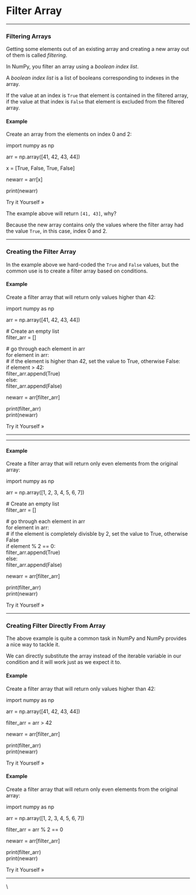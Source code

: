 # Filter Array

***

### Filtering Arrays

Getting some elements out of an existing array and creating a new array out of them is called _filtering_.

In NumPy, you filter an array using a _boolean index list_.

A _boolean index list_ is a list of booleans corresponding to indexes in the array.

If the value at an index is `True` that element is contained in the filtered array, if the value at that index is `False` that element is excluded from the filtered array.

#### Example

Create an array from the elements on index 0 and 2:

import numpy as np

arr = np.array(\[41, 42, 43, 44])

x = \[True, False, True, False]

newarr = arr\[x]

print(newarr)

Try it Yourself »

The example above will return `[41, 43]`, why?

Because the new array contains only the values where the filter array had the value `True`, in this case, index 0 and 2.

***

### Creating the Filter Array

In the example above we hard-coded the `True` and `False` values, but the common use is to create a filter array based on conditions.

#### Example

Create a filter array that will return only values higher than 42:

import numpy as np

arr = np.array(\[41, 42, 43, 44])

\# Create an empty list\
filter\_arr = \[]

\# go through each element in arr\
for element in arr:\
&#x20; \# if the element is higher than 42, set the value to True, otherwise False:\
&#x20; if element > 42:\
&#x20;   filter\_arr.append(True)\
&#x20; else:\
&#x20;   filter\_arr.append(False)

newarr = arr\[filter\_arr]

print(filter\_arr)\
print(newarr)

Try it Yourself »

***

***

#### Example

Create a filter array that will return only even elements from the original array:

import numpy as np

arr = np.array(\[1, 2, 3, 4, 5, 6, 7])

\# Create an empty list\
filter\_arr = \[]

\# go through each element in arr\
for element in arr:\
&#x20; \# if the element is completely divisble by 2, set the value to True, otherwise False\
&#x20; if element % 2 == 0:\
&#x20;   filter\_arr.append(True)\
&#x20; else:\
&#x20;   filter\_arr.append(False)

newarr = arr\[filter\_arr]

print(filter\_arr)\
print(newarr)

Try it Yourself »

***

### Creating Filter Directly From Array

The above example is quite a common task in NumPy and NumPy provides a nice way to tackle it.

We can directly substitute the array instead of the iterable variable in our condition and it will work just as we expect it to.

#### Example

Create a filter array that will return only values higher than 42:

import numpy as np

arr = np.array(\[41, 42, 43, 44])

filter\_arr = arr > 42

newarr = arr\[filter\_arr]

print(filter\_arr)\
print(newarr)

Try it Yourself »

#### Example

Create a filter array that will return only even elements from the original array:

import numpy as np

arr = np.array(\[1, 2, 3, 4, 5, 6, 7])

filter\_arr = arr % 2 == 0

newarr = arr\[filter\_arr]

print(filter\_arr)\
print(newarr)

Try it Yourself »

***

\
